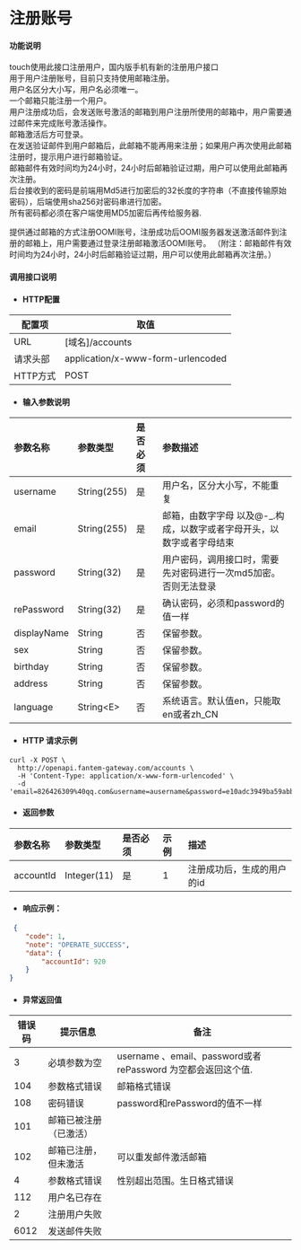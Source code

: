 # 注册账号

#### 功能说明

touch使用此接口注册用户，国内版手机有新的注册用户接口  
用于用户注册账号，目前只支持使用邮箱注册。  
用户名区分大小写，用户名必须唯一。  
一个邮箱只能注册一个用户。  
用户注册成功后，会发送账号激活的邮箱到用户注册所使用的邮箱中，用户需要通过邮件来完成账号激活操作。  
邮箱激活后方可登录。  
在发送验证邮件到用户邮箱后，此邮箱不能再用来注册；如果用户再次使用此邮箱注册时，提示用户进行邮箱验证。  
邮箱邮件有效时间均为24小时，24小时后邮箱验证过期，用户可以使用此邮箱再次注册。  
后台接收到的密码是前端用Md5进行加密后的32长度的字符串（不直接传输原始密码），后端使用sha256对密码串进行加密。  
所有密码都必须在客户端使用MD5加密后再传给服务器.

提供通过邮箱的方式注册OOMI账号，注册成功后OOMI服务器发送激活邮件到注册的邮箱上，用户需要通过登录注册邮箱激活OOMI账号。
	（附注：邮箱邮件有效时间均为24小时，24小时后邮箱验证过期，用户可以使用此邮箱再次注册。）


#### 调用接口说明

* #### HTTP配置

| 配置项 | 取值 |
| --- | --- |
| URL | \[域名\]/accounts |
| 请求头部 | application/x-www-form-urlencoded |
| HTTP方式 | POST |

* #### 输入参数说明

| 参数名称 | 参数类型 | 是否必须 | 参数描述 |
| :--- | :--- | :--- | :--- |
| username | String\(255\) | 是 | 用户名，区分大小写，不能重复 |
| email | String\(255\) | 是 | 邮箱，由数字字母 以及@-\_.构成，以数字或者字母开头，以数字或者字母结束 |
| password | String\(32\) | 是 | 用户密码，调用接口时，需要先对密码进行一次md5加密。否则无法登录 |
| rePassword | String\(32\) | 是 | 确认密码，必须和password的值一样 |
| displayName | String | 否 | 保留参数。 |
| sex | String | 否 | 保留参数。 |
| birthday | String | 否 | 保留参数。 |
| address | String | 否 | 保留参数。 |
| language | String&lt;E&gt; | 否 | 系统语言。默认值en，只能取en或者zh\_CN |

* #### HTTP 请求示例

```
curl -X POST \
  http://openapi.fantem-gateway.com/accounts \
  -H 'Content-Type: application/x-www-form-urlencoded' \
  -d 'email=826426309%40qq.com&username=ausername&password=e10adc3949ba59abbe56e057f20f883e&rePassword=e10adc3949ba59abbe56e057f20f883e'
```

* #### 返回参数

| 参数名称 | 参数类型 | 是否必须 | 示例 | 描述 |
| :--- | :--- | :--- | :--- | :--- |
| accountId | Integer\(11\) | 是 | 1 | 注册成功后，生成的用户的id |

* #### 响应示例：

```json
 {
    "code": 1,
    "note": "OPERATE_SUCCESS",
    "data": {
        "accountId": 920
    }
}
```

* #### 异常返回值

| 错误码 | 提示信息 | 备注 |
| --- | --- | --- |
| 3 | 必填参数为空 | username 、email、password或者rePassword 为空都会返回这个值. |
| 104 | 参数格式错误 | 邮箱格式错误 |
| 108 | 密码错误 | password和rePassword的值不一样 |
| 101 | 邮箱已被注册（已激活） |  |
| 102 | 邮箱已注册，但未激活 | 可以重发邮件激活邮箱 |
| 4 | 参数格式错误 | 性别超出范围。生日格式错误 |
| 112 | 用户名已存在 |  |
| 2 | 注册用户失败 |  |
| 6012 | 发送邮件失败 |  |



